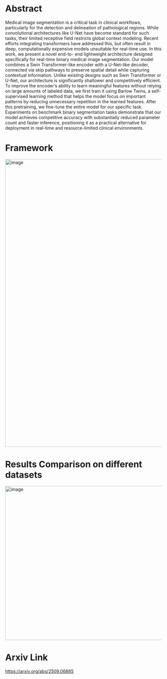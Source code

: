# Abstract
Medical image segmentation is a critical task in clinical workflows, particularly for the detection and delineation of
pathological regions. While convolutional architectures like U-Net have become standard for such tasks, their limited
receptive field restricts global context modeling. Recent efforts integrating transformers have addressed this, but often
result in deep, computationally expensive models unsuitable for real-time use. In this work, we present a novel end-to-
end lightweight architecture designed specifically for real-time binary medical image segmentation. Our model combines
a Swin Transformer-like encoder with a U-Net-like decoder, connected via skip pathways to preserve spatial detail
while capturing contextual information. Unlike existing designs such as Swin Transformer or U-Net, our architecture
is significantly shallower and competitively efficient. To improve the encoder’s ability to learn meaningful features
without relying on large amounts of labeled data, we first train it using Barlow Twins, a self-supervised learning method
that helps the model focus on important patterns by reducing unnecessary repetition in the learned features. After
this pretraining, we fine-tune the entire model for our specific task. Experiments on benchmark binary segmentation
tasks demonstrate that our model achieves competitive accuracy with substantially reduced parameter count and faster
inference, positioning it as a practical alternative for deployment in real-time and resource-limited clinical environments.


# Framework

<img width="1809" height="927" alt="image" src="https://github.com/user-attachments/assets/63e1a656-6c81-488c-a95b-c09016530905" />

# Results Comparison on different datasets

<img width="966" height="496" alt="image" src="https://github.com/user-attachments/assets/a8297316-b286-4db8-8be5-b7ffb80c96c5" />

# Arxiv Link
https://arxiv.org/abs/2509.06885
